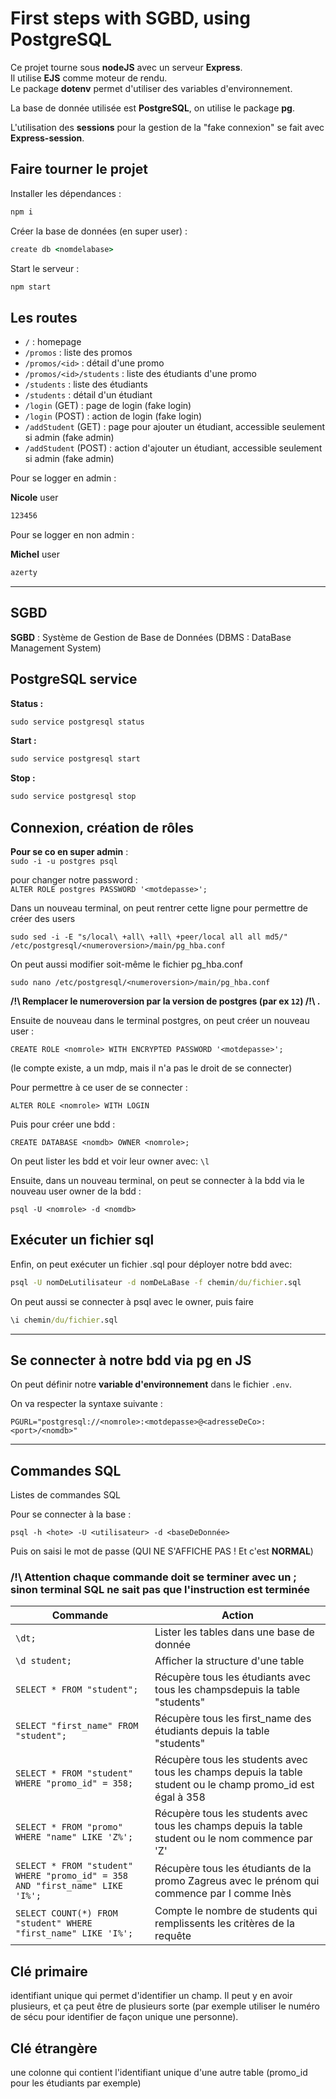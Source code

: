 # First steps with SGBD, using PostgreSQL

Ce projet tourne sous **nodeJS** avec un serveur **Express**.  
Il utilise **EJS** comme moteur de rendu.  
Le package **dotenv** permet d'utiliser des variables d'environnement.

La base de donnée utilisée est **PostgreSQL**, on utilise le package **pg**.

L'utilisation des **sessions** pour la gestion de la "fake connexion" se fait avec **Express-session**.

## Faire tourner le projet

Installer les dépendances :

```cmd
npm i
```

Créer la base de données (en super user) :

```cmd
create db <nomdelabase>
```

Start le serveur :

```cmd
npm start
```

## Les routes

- `/` : homepage
- `/promos` : liste des promos
- `/promos/<id>` : détail d'une promo
- `/promos/<id>/students` : liste des étudiants d'une promo
- `/students` : liste des étudiants
- `/students` : détail d'un étudiant
- `/login` (GET) : page de login (fake login)
- `/login` (POST) : action de login (fake login)
- `/addStudent` (GET) : page pour ajouter un étudiant, accessible seulement si admin (fake admin)
- `/addStudent` (POST) : action d'ajouter un étudiant, accessible seulement si admin (fake admin)

Pour se logger en admin : 

**Nicole** user

```cmd
123456
```

Pour se logger en non admin : 

**Michel** user

```cmd
azerty
```

-------------------

## SGBD

**SGBD** : Système de Gestion de Base de Données (DBMS : DataBase Management System)

## PostgreSQL service

**Status :**

```cmd
sudo service postgresql status
```

**Start :**

```cmd
sudo service postgresql start
```

**Stop :**

```cmd
sudo service postgresql stop
```

## Connexion, création de rôles

**Pour se co en super admin** :  
`sudo -i -u postgres psql`

pour changer notre password :  
`ALTER ROLE postgres PASSWORD '<motdepasse>';`

Dans un nouveau terminal, on peut rentrer cette ligne pour permettre de créer des users

`sudo sed -i -E "s/local\ +all\ +all\ +peer/local all all md5/" /etc/postgresql/<numeroversion>/main/pg_hba.conf`

On peut aussi modifier soit-même le fichier pg_hba.conf

`sudo nano /etc/postgresql/<numeroversion>/main/pg_hba.conf`

**/!\ Remplacer le numeroversion par la version de postgres (par ex `12`) /!\ .**

Ensuite de nouveau dans le terminal postgres, on peut créer un nouveau user :

`CREATE ROLE <nomrole> WITH ENCRYPTED PASSWORD '<motdepasse>';`

(le compte existe, a un mdp, mais il n'a pas le droit de se connecter)

Pour permettre à ce user de se connecter :

`ALTER ROLE <nomrole> WITH LOGIN`

Puis pour créer une bdd :

`CREATE DATABASE <nomdb> OWNER <nomrole>;`

On peut lister les bdd et voir leur owner avec: `\l`

Ensuite, dans un nouveau terminal, on peut se connecter à la bdd via le nouveau user owner de la bdd :

`psql -U <nomrole> -d <nomdb>`

## Exécuter un fichier sql

Enfin, on peut exécuter un fichier .sql pour déployer notre bdd avec:

```cmd
psql -U nomDeLutilisateur -d nomDeLaBase -f chemin/du/fichier.sql
```

On peut aussi se connecter à psql avec le owner, puis faire

```cmd
\i chemin/du/fichier.sql
```

-------------------

## Se connecter à notre bdd via pg en JS

On peut définir notre **variable d'environnement** dans le fichier `.env`.

On va respecter la syntaxe suivante :

`PGURL="postgresql://<nomrole>:<motdepasse>@<adresseDeCo>:<port>/<nomdb>"`

-------------------

## Commandes SQL

Listes de commandes SQL

Pour se connecter à la base :

```psql -h <hote> -U <utilisateur> -d <baseDeDonnée>```

Puis on saisi le mot de passe (QUI NE S'AFFICHE PAS ! Et c'est **NORMAL**)

### /!\ Attention chaque commande doit se terminer avec un ; sinon terminal SQL ne sait pas que l'instruction est terminée

|Commande|Action|
|--------|------|
|```\dt;```|Lister les tables dans une base de donnée|
|```\d student;```|Afficher la structure d'une table|
|```SELECT * FROM "student";```| Récupère tous les étudiants avec tous les champsdepuis la table "students"|
|```SELECT "first_name" FROM "student";```| Récupère tous les first_name des étudiants depuis la table "students"|
|```SELECT * FROM "student" WHERE "promo_id" = 358;```| Récupère tous les students avec tous les champs depuis la table student ou le champ promo_id est égal à 358|
|```SELECT * FROM "promo" WHERE "name" LIKE 'Z%';```| Récupère tous les students avec tous les champs depuis la table student ou le nom commence par 'Z' |
|```SELECT * FROM "student" WHERE "promo_id" = 358 AND "first_name" LIKE 'I%';```| Récupère tous les étudiants de la promo Zagreus avec le prénom qui commence par I comme Inès |
|```SELECT COUNT(*) FROM "student" WHERE "first_name" LIKE 'I%';```| Compte le nombre de students qui remplissents les critères de la requête |

## Clé primaire

identifiant unique qui permet d'identifier un champ. Il peut y en avoir plusieurs, et ça peut être de plusieurs sorte (par exemple utiliser le numéro de sécu pour identifier de façon unique une personne).

## Clé étrangère

une colonne qui contient l'identifiant unique d'une autre table (promo_id pour les étudiants par exemple)
